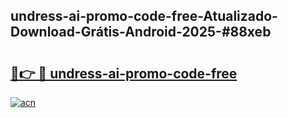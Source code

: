 ## undress-ai-promo-code-free-Atualizado-Download-Grátis-Android-2025-#88xeb

# <h2><a href="https://ainizakaria.my?title=undress-ai-promo-code-free&ref=20M">🔗👉 🔴 undress-ai-promo-code-free</a></h2>

[![acn](https://github.com/user-attachments/assets/0f9c940e-d8b0-45ae-aac7-cd30a18b3e1c)](https://ainizakaria.my?title=undress-ai-promo-code-free&ref=20M)

